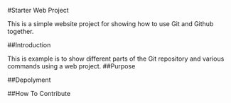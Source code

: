 #Starter Web Project

This is a simple website project for showing how to use Git and Github together.

##Introduction

This is example is to show different parts of the Git repository and various commands using a web project.
##Purpose

##Depolyment

##How To Contribute